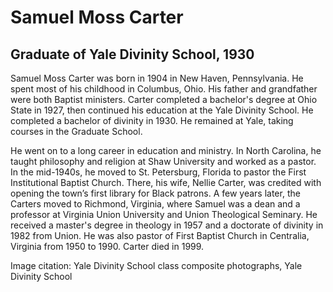 # Samuel Moss Carter
## Graduate of Yale Divinity School, 1930
Samuel Moss Carter was born in 1904 in New Haven, Pennsylvania. He spent most of his childhood in Columbus, Ohio. His father and grandfather were both Baptist ministers. Carter completed a bachelor's degree at Ohio State in 1927, then continued his education at the Yale Divinity School. He completed a bachelor of divinity in 1930. He remained at Yale, taking courses in the Graduate School. 

He went on to a long career in education and ministry. In North Carolina, he taught philosophy and religion at Shaw University and worked as a pastor. In the mid-1940s, he moved to St. Petersburg, Florida to pastor the First Institutional Baptist Church. There, his wife, Nellie Carter, was credited with opening the town’s first library for Black patrons. A few years later, the Carters moved to Richmond, Virginia, where Samuel was a dean and a professor at Virginia Union University and Union Theological Seminary. He received a master's degree in theology in 1957 and a doctorate of divinity in 1982 from Union. He was also pastor of First Baptist Church in Centralia, Virginia from 1950 to 1990. Carter died in 1999. 

Image citation: Yale Divinity School class composite photographs,  Yale Divinity School
